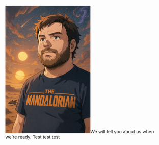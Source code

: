 <!-- json {"title":"About","last_modified":"2025-05-07 04:19:43","author":"admin"} -->

![](/uploads/681adf5b75c99.png)We will tell you about us when we're ready. Test test test